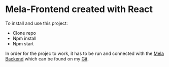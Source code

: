 # Mela-Frontend created with React

To install and use this project:
* Clone repo
* Npm install
* Npm start

In order for the projec to work, it has to be run and connected with the [Mela Backend](https://github.com/daBack/Mela-Backend) which can be found on my [Git](https://github.com/daBack/).